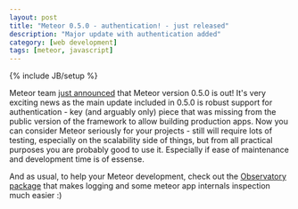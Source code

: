 ```yaml
---
layout: post
title: "Meteor 0.5.0 - authentication! - just released"
description: "Major update with authentication added"
category: [web development]
tags: [meteor, javascript]
---
```

{% include JB/setup %}

Meteor team [just announced](http://meteor.com/blog/2012/10/17/meteor-050-authentication-user-accounts-new-screencast) 
that Meteor version 0.5.0 is out! It's very exciting news as the main update included in 0.5.0 is robust support for
authentication - key (and arguably only) piece that was missing from the public version of the framework to allow building
production apps. Now you can consider Meteor seriously for your projects - still will require lots of testing,
especially on the scalability side of things, but from all practical purposes you are probably good to use it. Especially
if ease of maintenance and development time is of essense.

And as usual, to help your Meteor development, check out the [Observatory package](http://observatory.meteor.com)
that makes logging and some meteor app internals inspection much easier :)
